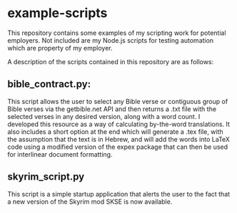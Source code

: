 # example-scripts
This repository contains some examples of my scripting work for potential employers. Not included are my Node.js scripts for testing automation which are property of my employer.

A description of the scripts contained in this repository are as follows:

## bible_contract.py:
This script allows the user to select any Bible verse or contiguous group of Bible verses via the getbible.net API and then returns a .txt file with the selected verses in any desired version, along with a word count. I developed this resource as a way of calculating by-the-word translations. It also includes a short option at the end which will generate a .tex file, with the assumption that the text is in Hebrew, and will add the words into LaTeX code using a modified version of the expex package that can then be used for interlinear document formatting.

## skyrim_script.py
This script is a simple startup application that alerts the user to the fact that a new version of the Skyrim mod SKSE is now available.

